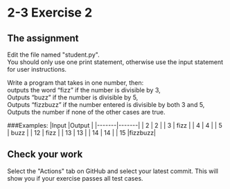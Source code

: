 # 2-3 Exercise 2

## The assignment
Edit the file named "student.py".  
You should only use one print statement, otherwise use the input statement for user instructions.  
  
Write a program that takes in one number, then:  
outputs the word “fizz” if the number is divisible by 3,  
Outputs “buzz” if the number is divisible by 5,  
Outputs “fizzbuzz” if the number entered is divisible by both 3 and 5,  
Outputs the number if none of the other cases are true.  

###Examples:
|Input  |Output |
|-------|-------|
| 2     | 2     |
| 3     | fizz  |
| 4     | 4     |
| 5     | buzz  |
| 12    | fizz  |
| 13    | 13    |
| 14    | 14    |
| 15    |fizzbuzz|    


## Check your work
Select the "Actions" tab on GitHub and select your latest commit. This will show you if your exercise passes all test cases.
